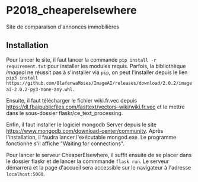 # P2018_cheaperelsewhere
Site de comparaison d'annonces immobilières

## Installation
Pour lancer le site, il faut lancer la commande
```pip install -r requirement.txt```
pour installer les modules requis. Parfois, la bibliothèque _imageai_ ne réussit pas à s'installer via ``pip``,
on peut l'installer depuis le lien ``pip3 install https://github.com/OlafenwaMoses/ImageAI/releases/download/2.0.2/imageai-2.0.2-py3-none-any.whl``.

Ensuite, il faut télécharger le fichier wiki.fr.vec depuis https://dl.fbaipublicfiles.com/fasttext/vectors-wiki/wiki.fr.vec et
le mettre dans le sous-dossier flaskr/ce_text_processing.

Enfin, il faut installer le logiciel mongodb Server depuis le site https://www.mongodb.com/download-center/community.
Après l'installation, il faudra lancer l'exécutable mongod.exe. Le programme fonctionne s'il affiche "Waiting for connections".

Pour lancer le serveur CheaperElsewhere, il suffit ensuite de se placer dans le dossier flaskr et de lancer la commmande
``flask run``. Le serveur démarrera et la page d'accueil sera accessible sur le navigateur à l'adresse
``localhost:5000``.
